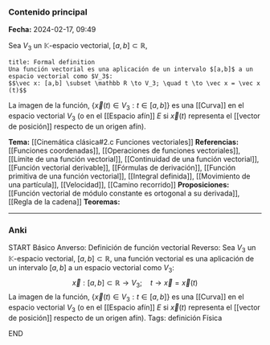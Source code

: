 ### Contenido principal

**Fecha:** 2024-02-17, 09:49

Sea $V_3$ un $\mathbb K$-espacio vectorial, $[a,b] \subset \mathbb R$,

```ad-formal
title: Formal definition
Una función vectorial es una aplicación de un intervalo $[a,b]$ a un espacio vectorial como $V_3$:
$$\vec x: [a,b] \subset \mathbb R \to V_3; \quad t \to \vec x = \vec x (t)$$
```

La imagen de la función, $\{\vec x(t) \in V_3 : t \in [a,b]\}$ es una [[Curva]] en el espacio vectorial $V_3$ (o en el [[Espacio afín]] $E$ si $\vec x(t)$ representa el [[vector de posición]] respecto de un origen afín).

**Tema:** [[Cinemática clásica#2.c Funciones vectoriales]]
**Referencias:** [[Funciones coordenadas]], [[Operaciones de funciones vectoriales]], [[Límite de una función vectorial]], [[Continuidad de una función vectorial]], [[Función vectorial derivable]], [[Fórmulas de derivación]], [[Función primitiva de una función vectorial]], [[Integral definida]], [[Movimiento de una partícula]], [[Velocidad]], [[Camino recorrido]]
**Proposiciones:** [[Función vectorial de módulo constante es ortogonal a su derivada]], [[Regla de la cadena]]
**Teoremas:**

---
### Anki

START
Básico
Anverso: Definición de función vectorial
Reverso: Sea $V_3$ un $\mathbb K$-espacio vectorial, $[a,b] \subset \mathbb R$, una función vectorial es una aplicación de un intervalo $[a,b]$ a un espacio vectorial como $V_3$:
$$\vec x: [a,b] \subset \mathbb R \to V_3; \quad t \to \vec x = \vec x (t)$$
La imagen de la función, $\{\vec x(t) \in V_3 : t \in [a,b]\}$ es una [[Curva]] en el espacio vectorial $V_3$ (o en el [[Espacio afín]] $E$ si $\vec x(t)$ representa el [[vector de posición]] respecto de un origen afín).
Tags: definición Física
<!--ID: 1708275569343-->
END